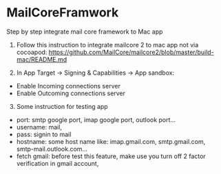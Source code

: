 # MailCoreFramwork
Step by step integrate mail core framework to Mac app

1. Follow this instruction to integrate mailcore 2 to mac app not via cocoapod:
https://github.com/MailCore/mailcore2/blob/master/build-mac/README.md

2. In App Target -> Signing & Capabilities -> App sandbox:
- Enable Incoming connections server
- Enable Outcoming connections server

3. Some instruction for testing app
- port: smtp google port, imap google port, outlook port...
- username: mail,
- pass: signin to mail 
- hostname: some host name like: imap.gmail.com, smtp.gmail.com, smtp-mail.outlook.com...
- fetch gmail: before test this feature, make use you turn off 2 factor verification in gmail account, 
